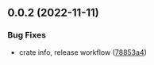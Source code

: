 ## 0.0.2 (2022-11-11)


### Bug Fixes

* crate info, release workflow ([78853a4](https://github.com/jogi1/quakeworld/commit/78853a459c78160b65bf8355293ddb1be219f39a))



